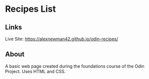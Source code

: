 # Recipes List

## Links
Live Site: https://alexnewman42.github.io/odin-recipes/

## About
A basic web page created during the foundations course of the Odin Project. Uses HTML and CSS. 
